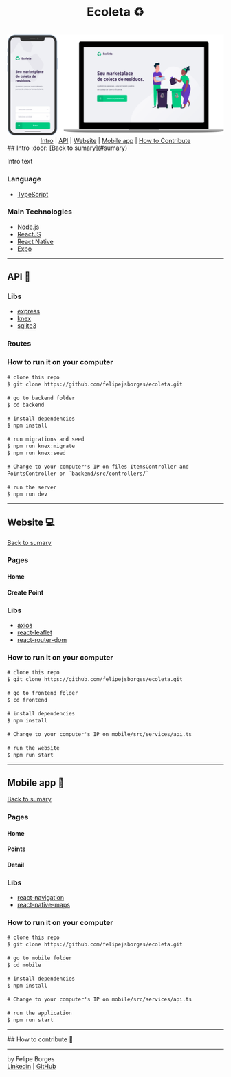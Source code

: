 <div align="center">
	<h1>Ecoleta ♻️</h1>
	<br>
	<img src="/.github/introimg.png" alt="Intro" style="max-width:100%"/>
</div>

<div align="center">
	<a href="#intro">Intro</a> | 
	<a href="#api">API</a> | 
	<a href="#website">Website</a> | 
	<a href="#mobile-app">Mobile app</a> | 
	<a href="#how-to-contribute">How to Contribute</a>
</div>
## Intro :door:
[Back to sumary](#sumary)

Intro text

### Language
- [TypeScript](https://www.typescriptlang.org/docs/home.html)

### Main Technologies
- [Node.js](https://nodejs.org/en/docs/)
- [ReactJS](https://reactjs.org/docs/getting-started.html)
- [React Native](https://reactnative.dev/docs/getting-started)
- [Expo](https://docs.expo.io/)

<hr>

## API 📡

### Libs
- [express]()
- [knex]()
- [sqlite3]()

### Routes

### How to run it on your computer
```
# clone this repo
$ git clone https://github.com/felipejsborges/ecoleta.git

# go to backend folder
$ cd backend

# install dependencies
$ npm install

# run migrations and seed
$ npm run knex:migrate
$ npm run knex:seed

# Change to your computer's IP on files ItemsController and PointsController on `backend/src/controllers/`

# run the server
$ npm run dev
```
<hr>

## Website :computer:
[Back to sumary](#sumary)
### Pages
#### Home
#### Create Point

### Libs
- [axios]()
- [react-leaflet]()
- [react-router-dom]()

### How to run it on your computer
```
# clone this repo
$ git clone https://github.com/felipejsborges/ecoleta.git

# go to frontend folder
$ cd frontend

# install dependencies
$ npm install

# Change to your computer's IP on mobile/src/services/api.ts

# run the website
$ npm run start
```
<hr>

## Mobile app :iphone:
[Back to sumary](#sumary)
### Pages
####  Home
####  Points
####  Detail

### Libs
 - [react-navigation]() 
 - [react-native-maps]()

### How to run it on your computer
```
# clone this repo
$ git clone https://github.com/felipejsborges/ecoleta.git

# go to mobile folder
$ cd mobile

# install dependencies
$ npm install

# Change to your computer's IP on mobile/src/services/api.ts

# run the application
$ npm run start
```
<hr>
## How to contribute 💪

<hr>

by Felipe Borges<br>
[Linkedin](https://www.linkedin.com/in/felipejsborges) | [GitHub](https://github.com/felipejsborges)
